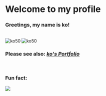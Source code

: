 <h1 align="left">Welcome to my profile</h1>

<h3 align="left">Greetings, my name is ko!</h3>

<br />

<img align="left" src="https://github-readme-stats.vercel.app/api/top-langs/?username=ko50&layout=compact&hide=html" alt="ko50" />

<img align="left" src="https://github-readme-stats.vercel.app/api?username=ko50&show_icons=true" alt="ko50" />

<br />

### Please see also: *[ko's Portfolio](https://ko50.github.io)*

<br />

### Fun fact:

![](https://cdn.discordapp.com/attachments/700920014475362346/742270749124984902/header.jpg)

